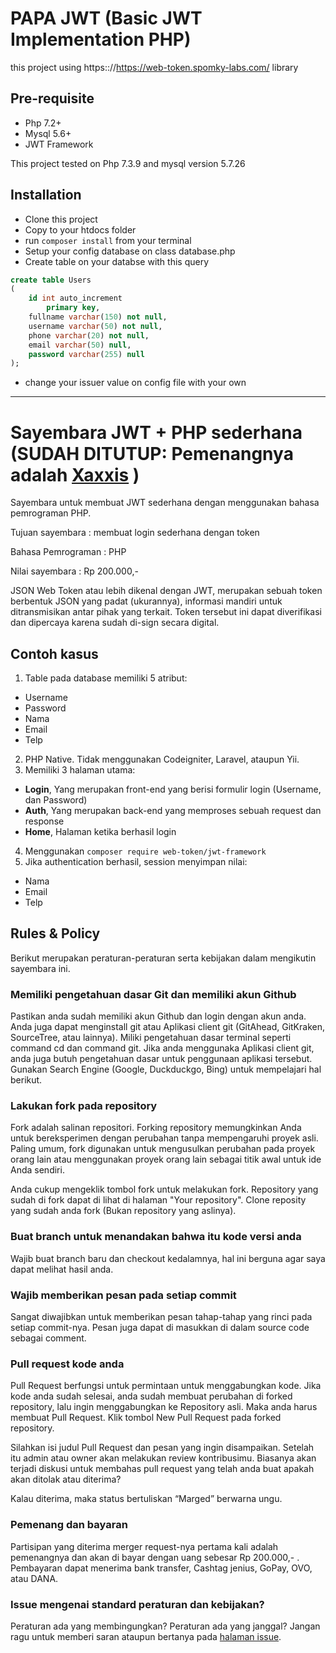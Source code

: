 # PAPA JWT (Basic JWT Implementation PHP)

this project using https:://https://web-token.spomky-labs.com/ library

## Pre-requisite

- Php 7.2+
- Mysql 5.6+
- JWT Framework

This project tested on Php 7.3.9
and mysql version 5.7.26

## Installation
- Clone this project
- Copy to your htdocs folder
- run `composer install` from your terminal
- Setup your config database on class database.php
- Create table on your databse with this query
```sql
create table Users
(
	id int auto_increment
		primary key,
	fullname varchar(150) not null,
	username varchar(50) not null,
	phone varchar(20) not null,
	email varchar(50) null,
	password varchar(255) null
);
```
- change your issuer value on config file with your own

<hr />

# Sayembara JWT + PHP sederhana (SUDAH DITUTUP: Pemenangnya adalah [Xaxxis](https://github.com/DitaAjiPratama/sayembara-jwt-php-sederhana/pull/1) )
Sayembara untuk membuat JWT sederhana dengan menggunakan bahasa pemrograman PHP.

Tujuan sayembara : membuat login sederhana dengan token

Bahasa Pemrograman : PHP

Nilai sayembara : Rp 200.000,-

JSON Web Token atau lebih dikenal dengan JWT, merupakan sebuah token berbentuk JSON yang padat (ukurannya), informasi mandiri untuk ditransmisikan antar pihak yang terkait. Token tersebut ini dapat diverifikasi dan dipercaya karena sudah di-sign secara digital.

## Contoh kasus

1. Table pada database memiliki 5 atribut:
  * Username
  * Password
  * Nama
  * Email
  * Telp
2. PHP Native. Tidak menggunakan Codeigniter, Laravel, ataupun Yii.
3. Memiliki 3 halaman utama:
  * **Login**, Yang merupakan front-end yang berisi formulir login (Username, dan Password)
  * **Auth**, Yang merupakan back-end yang memproses sebuah request dan response
  * **Home**, Halaman ketika berhasil login
4. Menggunakan ```composer require web-token/jwt-framework```
5. Jika authentication berhasil, session menyimpan nilai:
  * Nama
  * Email
  * Telp

## Rules & Policy

Berikut merupakan peraturan-peraturan serta kebijakan dalam mengikutin sayembara ini.

### Memiliki pengetahuan dasar Git dan memiliki akun Github

Pastikan anda sudah memiliki akun Github dan login dengan akun anda. Anda juga dapat menginstall git atau Aplikasi client git (GitAhead, GitKraken, SourceTree, atau lainnya). Miliki pengetahuan dasar terminal seperti command cd dan command git. Jika anda menggunaka Aplikasi client git, anda juga butuh pengetahuan dasar untuk penggunaan aplikasi tersebut. Gunakan Search Engine (Google, Duckduckgo, Bing) untuk mempelajari hal berikut.

### Lakukan fork pada repository

Fork adalah salinan repositori. Forking repository memungkinkan Anda untuk bereksperimen dengan perubahan tanpa mempengaruhi proyek asli. Paling umum, fork digunakan untuk mengusulkan perubahan pada proyek orang lain atau menggunakan proyek orang lain sebagai titik awal untuk ide Anda sendiri.

Anda cukup mengeklik tombol fork untuk melakukan fork. Repository yang sudah di fork dapat di lihat di halaman "Your repository". Clone reposity yang sudah anda fork (Bukan repository yang aslinya).

### Buat branch untuk menandakan bahwa itu kode versi anda

Wajib buat branch baru dan checkout kedalamnya, hal ini berguna agar saya dapat melihat hasil anda.

### Wajib memberikan pesan pada setiap commit

Sangat diwajibkan untuk memberikan pesan tahap-tahap yang rinci pada setiap commit-nya. Pesan juga dapat di masukkan di dalam source code sebagai comment.

### Pull request kode anda

Pull Request berfungsi untuk permintaan untuk menggabungkan kode. Jika kode anda sudah selesai, anda sudah membuat perubahan di forked repository, lalu ingin menggabungkan ke Repository asli.
Maka anda harus membuat Pull Request. Klik tombol New Pull Request pada forked repository.

Silahkan isi judul Pull Request dan pesan yang ingin disampaikan. Setelah itu admin atau owner akan melakukan review kontribusimu. Biasanya akan terjadi diskusi untuk membahas pull request yang telah anda buat apakah akan ditolak atau diterima?

Kalau diterima, maka status bertuliskan “Marged” berwarna ungu.

### Pemenang dan bayaran

Partisipan yang diterima merger request-nya pertama kali adalah pemenangnya dan akan di bayar dengan uang sebesar Rp 200.000,- . Pembayaran dapat menerima bank transfer, Cashtag jenius, GoPay, OVO, atau DANA.

### Issue mengenai standard peraturan dan kebijakan?

Peraturan ada yang membingungkan? Peraturan ada yang janggal? Jangan ragu untuk memberi saran ataupun bertanya pada [halaman issue](https://github.com/DitaAjiPratama/sayembara-jwt-php-sederhana/issues).
